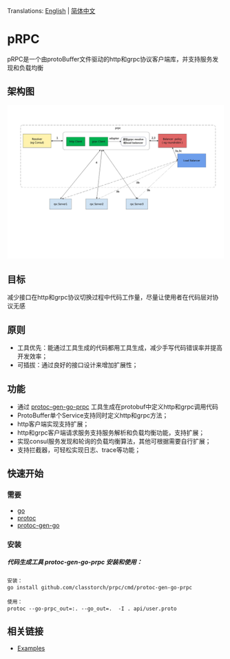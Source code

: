 Translations: [English](README.md) | [简体中文](README_zh.md)

# pRPC

pRPC是一个由protoBuffer文件驱动的http和grpc协议客户端库，并支持服务发现和负载均衡 

## 架构图
![image](https://github.com/classtorch/prpc/blob/master/prpc.png)

## 目标

减少接口在http和grpc协议切换过程中代码工作量，尽量让使用者在代码层对协议无感

## 原则

* 工具优先：能通过工具生成的代码都用工具生成，减少手写代码错误率并提高开发效率；
* 可插拔：通过良好的接口设计来增加扩展性；


## 功能
* 通过 [protoc-gen-go-prpc](https://github.com/classtorch/prpc/blob/master/cmd/protoc-gen-go-prpc/README.md) 工具生成在protobuf中定义http和grpc调用代码
* ProtoBuffer单个Service支持同时定义http和grpc方法；
* http客户端实现支持扩展；
* http和grpc客户端请求服务支持服务解析和负载均衡功能，支持扩展；
* 实现consul服务发现和轮询的负载均衡算法，其他可根据需要自行扩展；
* 支持拦截器，可轻松实现日志、trace等功能；

## 快速开始
### 需要
- [go](https://golang.org/dl/)
- [protoc](https://github.com/protocolbuffers/protobuf)
- [protoc-gen-go](https://github.com/protocolbuffers/protobuf-go)

### 安装
##### 代码生成工具 protoc-gen-go-prpc 安装和使用：
```
安装：
go install github.com/classtorch/prpc/cmd/protoc-gen-go-prpc

使用：
protoc --go-prpc_out=:. --go_out=.  -I . api/user.proto
```

## 相关链接

* [Examples](https://github.com/classtorch/prpc-examples)


